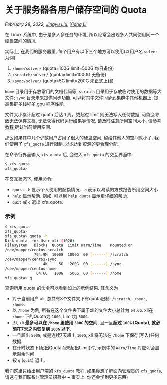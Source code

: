 # 关于服务器各用户储存空间的 Quota

*February 28, 2022, [Jingyu Liu](mailto:381258337@qq.com), [Xiang Li](mailto:646873166@qq.com)*

在 Linux 系统中, 由于是多人多任务的环境, 所以经常会出现多人共同使用同一个硬盘空间的情况.

实际上, 在我们的服务器里, 每个用户有以下三个地方可以使用(以用户名 `solver` 为例)

1. `/home/solver/` (quota=100G limit=500G 每日备份)
2. `/scratch/solver/` (quota=limit=1000G 无备份)
3. `/sync/solver/` (quota=5G limit=200G 未正式上线)

`home` 目录用于存放常用的文档代码等; `scratch` 目录用于存放临时使用的数据等大文件; `sync` 目录未来提供同步功能, 可以将其中文件同步到集群中其他机器上, 提高集群多线程多 gpu 程序性能.

文件大小累计超过 quota 后达 1 周，或超过 limit 则无法写入任何数据, 可能会导致无法保存文档, 无法获得代码运行结果等情况, 请及时注意所用空间大小. 请参考 <a class="one" href="xfs-quota"> 教程 </a> 确认当前使用空间.

那么如果其中几个少数用户占用了很大的硬盘空间, 留给其他人的空间就小了.
我们使用了 `xfs_quota` 进行限制, 以求达到资源的更合理分配.

<!-- 你可以通过 `xfs_quota -x -c <command> <mount_point>` 来使用 xfs_quota. 这里 command 为要输入的指令, mount_point 为挂载目录(不是必须的); 参数 `-x` 表示进入专家模式, 这样后续才能够加入 `-c` 的指令参数; 参数 `-c `后面加的就是指令. 也可以先输入 `xfs_quota`, 然后再输入指令. 我们主要学习可以输入的指令. -->

<!-- `print` 列出目前主机内的文件系统参数等数据. -->

<!-- `df` 请看下面的 `free` 命令. -->

在命令行界面输入 `xfs_quota` 后, 会进入 `xfs_quota` 的交互界面中:

```bash
$ xfs_quota
xfs_quota>
```

在交互状态下, 使用命令:

- `quota -h` 显示个人使用的配额情况. `-h` 表示以易读的方式报告所用空间大小
- `help` 显示帮助. 例如, 可以用 `help quota` 显示更详细的帮助.
- `quit` 或 `q` 退出 xfs_quota.

### 示例

```bash
$ xfs_quota
xfs_quota>
xfs_quota> quota -h
Disk quotas for User xli (1026)
Filesystem   Blocks  Quota  Limit Warn/Time    Mounted on
/dev/mapper/centos-scratch
             794.9M  1000G  1000G  00 [------] /scratch
/dev/mapper/centos-sync
                 4K     5G   200G  00 [------] /sync
/dev/mapper/centos-home
              64.6G   100G   500G  00 [------] /home
xfs_quota> q 
```

查询所用 quota 的命令可以看到如上的示例结果. 其含义为

- 对于当前用户 xli, 总共有3个文件夹下有quota限制: `/scratch, /sync, /home`.
- 以 `/home` 为例, 所有在这个文件夹下属于xli的文件大小总计为 `64.6G`. xli在 `/home` 下的Quota为 `100G`, Limit为 `500G`.
- 即, xli **最多可以在 `/home` 里使用 `500G` 的空间**, 且一旦**超过 `100G` (Quota), 就必须在7天之内恢复到 `100G` 以下**.
- 一旦超出 `500G`, 或是连续7天超出 `100G`, xli 将无法在 `/home` 下保存(写入)任何数据.
- 在计时状态下(超出Quota而未超出Limit)时, 示例中的 `Warn/Time` 对应列会显示剩余时间.
- 按 `q` (`quit`) 退出.

<!-- 下面是一些常用的接在 `quota` 命令后的参数: -->
<!-- - `-h` 以易读的方式报告所用空间大小 -->
<!-- - `-g` 指定用户组(名称或ID) -->
<!-- - `-p` 指定具体的项目 (名称或 ID ) -->
<!-- - `-u` 指定用户名 -->
<!-- - `-b` 展示已经使用的blocks -->
<!-- - `-i` 展示已经使用的 inodes -->
<!-- - `-r` 显示使用的实时 blocks 的数量 -->
<!-- - `-n` 跳过标识符到名称的转换, 只报告 ID -->
<!-- - `-N` 取消标题 -->
<!-- - `-v` 增加报告的长度 -->
<!-- - `-f <file>` 将输出写入到文件file. -->

<!-- `free` 报告文件系统使用情况. 下面是一些参数: `-b`; `-i`; `-r`; `-h`; `-N`; `-f <file>`. -->

我们这里只给出用户端的 `xfs_quota` 教程, 如果你想了解面向管理员的 `xfs_quota`, 请速与我们联系! (管理员招募中 ~ 事实上, 你还会学到更多东西)

